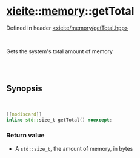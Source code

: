 # [xieite](../xieite.md)::[memory](../memory.md)::getTotal
Defined in header [<xieite/memory/getTotal.hpp>](../../include/xieite/memory/getTotal.hpp)

<br/>

Gets the system's total amount of memory

<br/><br/>

## Synopsis

<br/>

```cpp
[[nodiscard]]
inline std::size_t getTotal() noexcept;
```
### Return value
- A `std::size_t`, the amount of memory, in bytes
